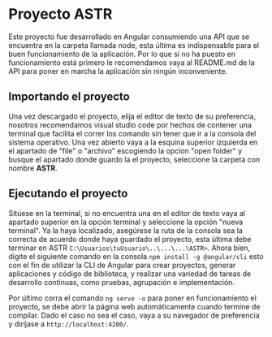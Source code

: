 # Proyecto ASTR 

Este proyecto fue desarrollado en Angular consumiendo una API que se encuentra en la carpeta llamada node, esta última es indispensable para el buen funcionamiento de la aplicación. Por lo que si no ha puesto en funcionamiento está primero le recomendamos vaya al README.md de la API para poner en marcha la aplicación sin ningún inconveniente.

## Importando el proyecto

Una vez descargado el proyecto, elija el editor de texto de su preferencia, nosotros recomendamos visual studio code por hechos de contener una terminal que facilita el correr los comando sin tener que ir a la consola del sistema operativo. Una vez abierto vaya a la esquina superior izquierda en el apartado de "file" o "archivo" escogiendo la opcion "open folder" y busque el apartado donde guardo la el proyecto, seleccione la carpeta con nombre **ASTR**.

## Ejecutando el proyecto
Sitúese en la terminal, si no encuentra una en el editor de texto vaya al apartado superior en la opción terminal y seleccione la opción "nueva terminal". Ya la haya localizado, asegúrese la ruta de la consola sea la correcta de acuerdo donde haya guardado el proyecto, esta última debe terminar en ASTR `C:\Usuarios\tuUsuario\..\...\...\ASTR>`.
Ahora bien, digite el siguiente comando en la consola `npm install -g @angular/cli` esto con el fin de utilizar la CLI de Angular para crear proyectos, generar aplicaciones y código de biblioteca, y realizar una variedad de tareas de desarrollo continuas, como pruebas, agrupación e implementación. 

Por último corra el comando `ng serve -o` para poner en funcionamiento el proyecto, se debe abrir la página web automáticamente cuando termine de compilar. Dado el caso no sea el caso, vaya a su navegador de preferencia y diríjase a `http://localhost:4200/`.
